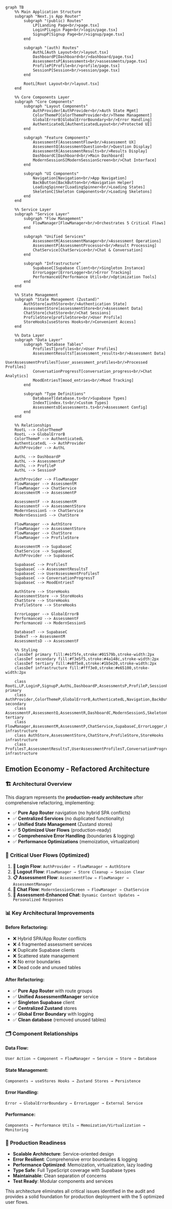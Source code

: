 ```mermaid
graph TB
    %% Main Application Structure
    subgraph "Next.js App Router"
        subgraph "(public) Routes"
            LP[Landing Page<br/>page.tsx]
            LoginP[Login Page<br/>login/page.tsx]
            SignupP[Signup Page<br/>signup/page.tsx]
        end

        subgraph "(auth) Routes"
            AuthL[Auth Layout<br/>layout.tsx]
            DashboardP[Dashboard<br/>dashboard/page.tsx]
            AssessmentsP[Assessments<br/>assessments/page.tsx]
            ProfileP[Profile<br/>profile/page.tsx]
            SessionP[Session<br/>session/page.tsx]
        end

        RootL[Root Layout<br/>layout.tsx]
    end

    %% Core Components Layer
    subgraph "Core Components"
        subgraph "Layout Components"
            AuthProvider[AuthProvider<br/>Auth State Mgmt]
            ColorThemeP[ColorThemeProvider<br/>Theme Management]
            GlobalErrorB[GlobalErrorBoundary<br/>Error Handling]
            AuthenticatedL[AuthenticatedLayout<br/>Protected UI]
        end

        subgraph "Feature Components"
            AssessmentF[AssessmentFlow<br/>Assessment UX]
            AssessmentQ[AssessmentQuestion<br/>Question Display]
            AssessmentR[AssessmentResults<br/>Results Display]
            DashboardC[Dashboard<br/>Main Dashboard]
            ModernSessionS[ModernSessionScreen<br/>Chat Interface]
        end

        subgraph "UI Components"
            Navigation[Navigation<br/>App Navigation]
            BackButton[BackButton<br/>Navigation Helper]
            LoadingSpinner[LoadingSpinner<br/>Loading States]
            SkeletonC[Skeleton Components<br/>Loading Skeletons]
        end
    end

    %% Service Layer
    subgraph "Service Layer"
        subgraph "Flow Management"
            FlowManager[FlowManager<br/>Orchestrates 5 Critical Flows]
        end

        subgraph "Unified Services"
            AssessmentM[AssessmentManager<br/>Assessment Operations]
            AssessmentP[AssessmentProcessor<br/>Result Processing]
            ChatService[ChatService<br/>Chat & Conversation]
        end

        subgraph "Infrastructure"
            SupabaseC[Supabase Client<br/>Singleton Instance]
            ErrorLogger[ErrorLogger<br/>Error Tracking]
            PerformanceU[Performance Utils<br/>Optimization Tools]
        end
    end

    %% State Management
    subgraph "State Management (Zustand)"
        AuthStore[authStore<br/>Authentication State]
        AssessmentStore[assessmentStore<br/>Assessment Data]
        ChatStore[chatStore<br/>Chat Sessions]
        ProfileStore[profileStore<br/>User Profile]
        StoreHooks[useStores Hooks<br/>Convenient Access]
    end

    %% Data Layer
    subgraph "Data Layer"
        subgraph "Database Tables"
            ProfilesT[profiles<br/>User Profiles]
            AssessmentResultsT[assessment_results<br/>Assessment Data]
            UserAssessmentProfilesT[user_assessment_profiles<br/>Processed Profiles]
            ConversationProgressT[conversation_progress<br/>Chat Analytics]
            MoodEntriesT[mood_entries<br/>Mood Tracking]
        end

        subgraph "Type Definitions"
            DatabaseT[database.ts<br/>Supabase Types]
            IndexT[index.ts<br/>Custom Types]
            AssessmentsD[assessments.ts<br/>Assessment Config]
        end
    end

    %% Relationships
    RootL --> ColorThemeP
    RootL --> GlobalErrorB
    ColorThemeP --> AuthenticatedL
    AuthenticatedL --> AuthProvider
    AuthProvider --> AuthL

    AuthL --> DashboardP
    AuthL --> AssessmentsP
    AuthL --> ProfileP
    AuthL --> SessionP

    AuthProvider --> FlowManager
    FlowManager --> AssessmentM
    FlowManager --> ChatService
    AssessmentM --> AssessmentP

    AssessmentF --> AssessmentM
    AssessmentF --> AssessmentStore
    ModernSessionS --> ChatService
    ModernSessionS --> ChatStore

    FlowManager --> AuthStore
    FlowManager --> AssessmentStore
    FlowManager --> ChatStore
    FlowManager --> ProfileStore

    AssessmentM --> SupabaseC
    ChatService --> SupabaseC
    AuthProvider --> SupabaseC

    SupabaseC --> ProfilesT
    SupabaseC --> AssessmentResultsT
    SupabaseC --> UserAssessmentProfilesT
    SupabaseC --> ConversationProgressT
    SupabaseC --> MoodEntriesT

    AuthStore --> StoreHooks
    AssessmentStore --> StoreHooks
    ChatStore --> StoreHooks
    ProfileStore --> StoreHooks

    ErrorLogger --> GlobalErrorB
    PerformanceU --> AssessmentF
    PerformanceU --> ModernSessionS

    DatabaseT --> SupabaseC
    IndexT --> AssessmentM
    AssessmentsD --> AssessmentF

    %% Styling
    classDef primary fill:#e1f5fe,stroke:#01579b,stroke-width:2px
    classDef secondary fill:#f3e5f5,stroke:#4a148c,stroke-width:2px
    classDef tertiary fill:#e8f5e8,stroke:#1b5e20,stroke-width:2px
    classDef infrastructure fill:#fff3e0,stroke:#e65100,stroke-width:2px

    class RootL,LP,LoginP,SignupP,AuthL,DashboardP,AssessmentsP,ProfileP,SessionP primary
    class AuthProvider,ColorThemeP,GlobalErrorB,AuthenticatedL,Navigation,BackButton,LoadingSpinner secondary
    class AssessmentF,AssessmentQ,AssessmentR,DashboardC,ModernSessionS,SkeletonC tertiary
    class FlowManager,AssessmentM,AssessmentP,ChatService,SupabaseC,ErrorLogger,PerformanceU infrastructure
    class AuthStore,AssessmentStore,ChatStore,ProfileStore,StoreHooks infrastructure
    class ProfilesT,AssessmentResultsT,UserAssessmentProfilesT,ConversationProgressT,MoodEntriesT,DatabaseT,IndexT,AssessmentsD infrastructure
```

## Emotion Economy - Refactored Architecture

### 🏗️ **Architectural Overview**

This diagram represents the **production-ready architecture** after comprehensive refactoring, implementing:

- ✅ **Pure App Router** navigation (no hybrid SPA conflicts)
- ✅ **Centralized Services** (no duplicated functionality)
- ✅ **Unified State Management** (Zustand stores)
- ✅ **5 Optimized User Flows** (production-ready)
- ✅ **Comprehensive Error Handling** (boundaries & logging)
- ✅ **Performance Optimizations** (memoization, virtualization)

### 🔄 **Critical User Flows (Optimized)**

1. **🔐 Login Flow**: `AuthProvider → FlowManager → AuthStore`
2. **🚪 Logout Flow**: `FlowManager → Store Cleanup → Session Clear`
3. **📋 Assessment Flow**: `AssessmentFlow → FlowManager → AssessmentManager`
4. **💬 Chat Flow**: `ModernSessionScreen → FlowManager → ChatService`
5. **🎯 Assessment-Enhanced Chat**: `Dynamic Context Updates → Personalized Responses`

### 📊 **Key Architectural Improvements**

#### **Before Refactoring:**
- ❌ Hybrid SPA/App Router conflicts
- ❌ 4 fragmented assessment services
- ❌ Duplicate Supabase clients
- ❌ Scattered state management
- ❌ No error boundaries
- ❌ Dead code and unused tables

#### **After Refactoring:**
- ✅ **Pure App Router** with route groups
- ✅ **Unified AssessmentManager** service
- ✅ **Singleton Supabase** client
- ✅ **Centralized Zustand** stores
- ✅ **Global Error Boundary** with logging
- ✅ **Clean database** (removed unused tables)

### 🗂️ **Component Relationships**

#### **Data Flow:**
```
User Action → Component → FlowManager → Service → Store → Database
```

#### **State Management:**
```
Components → useStores Hooks → Zustand Stores → Persistence
```

#### **Error Handling:**
```
Error → GlobalErrorBoundary → ErrorLogger → External Service
```

#### **Performance:**
```
Components → Performance Utils → Memoization/Virtualization → Monitoring
```

### 🎯 **Production Readiness**

- **Scalable Architecture**: Service-oriented design
- **Error Resilient**: Comprehensive error boundaries & logging
- **Performance Optimized**: Memoization, virtualization, lazy loading
- **Type Safe**: Full TypeScript coverage with Supabase types
- **Maintainable**: Clean separation of concerns
- **Test Ready**: Modular components and services

This architecture eliminates all critical issues identified in the audit and provides a solid foundation for production deployment with the 5 optimized user flows.
